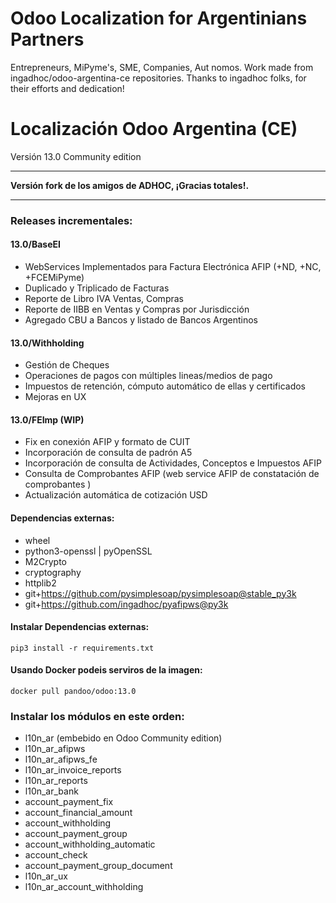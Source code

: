 
# Odoo Localization for Argentinians Partners

Entrepreneurs, MiPyme's, SME, Companies, Aut  nomos. 
Work made from ingadhoc/odoo-argentina-ce repositories. 
Thanks to ingadhoc folks, for their efforts and dedication!


# Localización Odoo Argentina (CE)
Versión 13.0 Community edition

------

**Versión fork de los amigos de ADHOC, ¡Gracias totales!.**

------

### Releases incrementales:

#### 13.0/BaseEI
- WebServices Implementados para Factura Electrónica AFIP (+ND, +NC, +FCEMiPyme)
- Duplicado y Triplicado de Facturas
- Reporte de Libro IVA Ventas, Compras
- Reporte de IIBB en Ventas y Compras por Jurisdicción
- Agregado CBU a Bancos y listado de Bancos Argentinos
#### 13.0/Withholding
- Gestión de Cheques 
- Operaciones de pagos con múltiples lineas/medios de pago
- Impuestos de retención, cómputo automático de ellas y certificados
- Mejoras en UX
#### 13.0/FEImp (WIP)
- Fix en conexión AFIP y formato de CUIT
- Incorporación de consulta de padrón A5
- Incorporación de consulta de Actividades, Conceptos e Impuestos AFIP
- Consulta de Comprobantes AFIP (web service AFIP de constatación de comprobantes )
- Actualización automática de cotización USD
<!--
#### 13.0/RegInfAFIP (Future)
- TXT Reg. Inf. Compras/Ventas
- TXT Reg. Inf. para Agentes de percepción IIBB
-->

#### Dependencias externas:

- wheel
- python3-openssl | pyOpenSSL
- M2Crypto
- cryptography
- httplib2
- git+https://github.com/pysimplesoap/pysimplesoap@stable_py3k
- git+https://github.com/ingadhoc/pyafipws@py3k

#### Instalar Dependencias externas:

```
pip3 install -r requirements.txt
```

#### Usando Docker podeis serviros de la imagen:

```
docker pull pandoo/odoo:13.0
```

### Instalar los módulos en este orden:

- l10n_ar (embebido en Odoo Community edition)
- l10n_ar_afipws
- l10n_ar_afipws_fe
- l10n_ar_invoice_reports
- l10n_ar_reports 
- l10n_ar_bank
- account_payment_fix
- account_financial_amount
- account_withholding
- account_payment_group
- account_withholding_automatic
- account_check
- account_payment_group_document
- l10n_ar_ux
- l10n_ar_account_withholding
